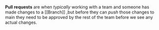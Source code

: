 **Pull requests** are when _typically_ working with a team and someone has made changes to a [[Branch]] ,but before they can _push_ those changes to main they need to be approved by the rest of the team before we see any actual changes.

